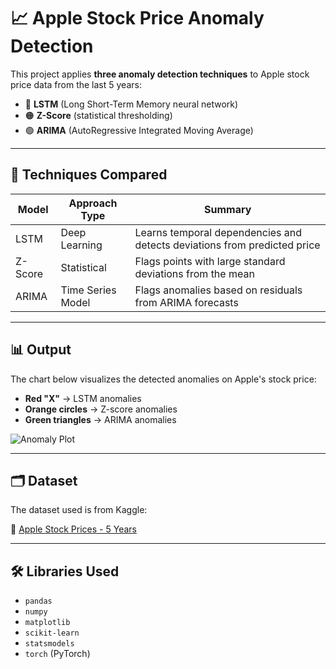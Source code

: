 
# 📈 Apple Stock Price Anomaly Detection

This project applies **three anomaly detection techniques** to Apple stock price data from the last 5 years:

- 🔴 **LSTM** (Long Short-Term Memory neural network)
- 🟠 **Z-Score** (statistical thresholding)
- 🟢 **ARIMA** (AutoRegressive Integrated Moving Average)

---

## 🧠 Techniques Compared

| Model      | Approach Type    | Summary |
|------------|------------------|---------|
| LSTM       | Deep Learning    | Learns temporal dependencies and detects deviations from predicted price |
| Z-Score    | Statistical      | Flags points with large standard deviations from the mean |
| ARIMA      | Time Series Model | Flags anomalies based on residuals from ARIMA forecasts |

---

## 📊 Output

The chart below visualizes the detected anomalies on Apple's stock price:

- **Red "X"** → LSTM anomalies  
- **Orange circles** → Z-score anomalies  
- **Green triangles** → ARIMA anomalies  

![Anomaly Plot](./52643a37-ab8c-4fa0-b000-70181785a086.png)

---

## 🗂️ Dataset

The dataset used is from Kaggle:

🔗 [Apple Stock Prices - 5 Years](https://www.kaggle.com/datasets/vivovinco/apple-stock-price-data)

---

## 🛠️ Libraries Used

- `pandas`
- `numpy`
- `matplotlib`
- `scikit-learn`
- `statsmodels`
- `torch` (PyTorch)
